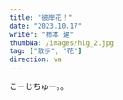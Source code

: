 ```yaml
---
title: "彼岸花！"
date: "2023.10.17"
writer: "柿本 建"
thumbNa: /images/hig_2.jpg
tag: ["散歩", "花"]
direction: va
---
```


こーじちゅー。。
<!--

![Alt text](/images/hig_1.jpg)


ヒガンバナ。


私は９月、埼玉県、日高市にある巾着田にいきました。無論、彼岸花を見るためです。

巾着田はヒガンバナの群生地であり、市内の観光地にもなっています。

遠方から時間をかけて来る人もかなりいて、開花のピークとなる9月下旬には一般道が混みに混み、近くの関係のない本屋が駐車場を貸し出したりして小銭（いや大金かも）を稼いだりしています。


![Alt text](/images/hig_2.jpg)


この花の魅力はシュッとした見ためと整えられたような見事な配色ではないでしょうか。

葉のない茎は地面からまっすぐと伸び、その頭先に嫋やかな花弁の集まった、毒々しいほど鮮やかな赤い花を咲かせます。

無駄のないフォルムとはっきりとした色味がいささかの不自然さや妖しさと、その美しさを見せつけてくるようです。


![Alt text](/images/hig_3.jpg)


ヒガンバナには毒がありますが、毒抜きをして食べることができるそうです。

そこまでして食べる？って感じですが、昔は飢饉の際に球根を食べたりしていたそうです。

また野菜の玉ねぎなんかはヒガンバナ科の植物として分類されますが、それを思えば何となく納得できるような気がします。

でもマジで危険らしいので食べるのは控えておくことにしましょう。此岸とはサヨナラになるかも。

![Alt text](/images/hig_4.jpg)


<style>
.tate {
  writing-mode: vertical-rl;
  margin: 0 auto;
  padding: 0.7em;
  border: 1px solid #ddd;
  box-shadow: 5px 4px 15px -5px #777777;
  border-radius: 15px;
}
.tate span {
  writing-mode: horizontal-tb;
}
.pd2 {font-size:1.2em;}

</style>
-->